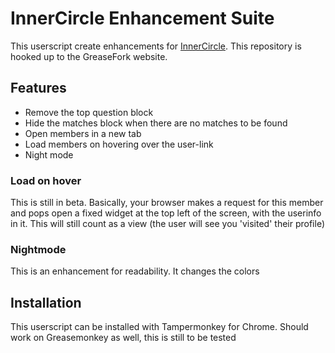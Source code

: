 # InnerCircle Enhancement Suite

This userscript create enhancements for [InnerCircle](https://www.theinnercircle.co/). This repository is hooked up to the GreaseFork website.

## Features

 * Remove the top question block
 * Hide the matches block when there are no matches to be found
 * Open members in a new tab
 * Load members on hovering over the user-link
 * Night mode

### Load on hover

This is still in beta. Basically, your browser makes a request for this member and pops open a fixed widget at the top left of the screen, with the userinfo in it. This will still count as a view (the user will see you 'visited' their profile)

### Nightmode

This is an enhancement for readability. It changes the colors

## Installation

This userscript can be installed with Tampermonkey for Chrome. Should work on Greasemonkey as well, this is still to be tested

